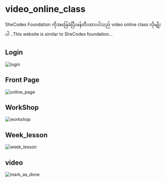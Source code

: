 # video_online_class
SheCodes Foundation ကိုအခြေခံပြီးဖန်တီးထားပါသည် video online class လိုမျိုးပါ 
..This website is similar to SheCodes foundation...

## Login 

![login](https://github.com/htay-htay-thwe/video_online_class/assets/130959683/74cd4a81-19f2-42c8-aa14-0132b1b1debf)

## Front Page

![online_page](https://github.com/htay-htay-thwe/video_online_class/assets/130959683/2cf9e912-6a34-418e-9bf8-fd69277c3840)

## WorkShop

![workshop](https://github.com/htay-htay-thwe/video_online_class/assets/130959683/c731e40c-577b-478f-afe1-42b8cf97792e)

## Week_lesson

![week_lesson](https://github.com/htay-htay-thwe/video_online_class/assets/130959683/ac59269e-1340-4262-995e-48d1d419276a)

## video

![mark_as_done](https://github.com/htay-htay-thwe/video_online_class/assets/130959683/d0a5fb72-817e-4cf8-8c7e-b061d2ef3d43)

